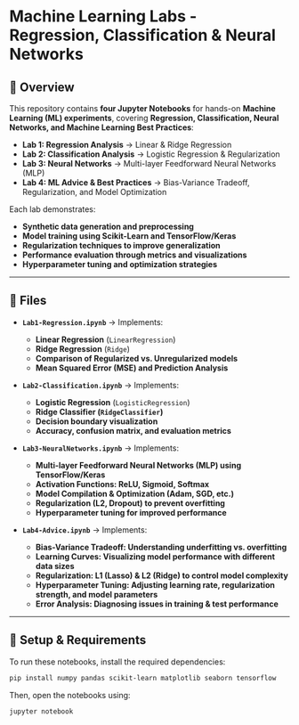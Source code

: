 # Machine Learning Labs - Regression, Classification & Neural Networks

## 📌 Overview  
This repository contains **four Jupyter Notebooks** for hands-on **Machine Learning (ML) experiments**, covering **Regression, Classification, Neural Networks, and Machine Learning Best Practices**:

- **Lab 1: Regression Analysis** → Linear & Ridge Regression  
- **Lab 2: Classification Analysis** → Logistic Regression & Regularization  
- **Lab 3: Neural Networks** → Multi-layer Feedforward Neural Networks (MLP)  
- **Lab 4: ML Advice & Best Practices** → Bias-Variance Tradeoff, Regularization, and Model Optimization  

Each lab demonstrates:  
- **Synthetic data generation and preprocessing**  
- **Model training using Scikit-Learn and TensorFlow/Keras**  
- **Regularization techniques to improve generalization**  
- **Performance evaluation through metrics and visualizations**  
- **Hyperparameter tuning and optimization strategies**  

---

## 📂 Files  

- **`Lab1-Regression.ipynb`** → Implements:  
  - **Linear Regression** (`LinearRegression`)  
  - **Ridge Regression** (`Ridge`)  
  - **Comparison of Regularized vs. Unregularized models**  
  - **Mean Squared Error (MSE) and Prediction Analysis**  

- **`Lab2-Classification.ipynb`** → Implements:  
  - **Logistic Regression** (`LogisticRegression`)  
  - **Ridge Classifier (`RidgeClassifier`)**  
  - **Decision boundary visualization**  
  - **Accuracy, confusion matrix, and evaluation metrics**  

- **`Lab3-NeuralNetworks.ipynb`** → Implements:  
  - **Multi-layer Feedforward Neural Networks (MLP) using TensorFlow/Keras**  
  - **Activation Functions: ReLU, Sigmoid, Softmax**  
  - **Model Compilation & Optimization (Adam, SGD, etc.)**  
  - **Regularization (L2, Dropout) to prevent overfitting**  
  - **Hyperparameter tuning for improved performance**  

- **`Lab4-Advice.ipynb`** → Implements:  
  - **Bias-Variance Tradeoff: Understanding underfitting vs. overfitting**  
  - **Learning Curves: Visualizing model performance with different data sizes**  
  - **Regularization: L1 (Lasso) & L2 (Ridge) to control model complexity**  
  - **Hyperparameter Tuning: Adjusting learning rate, regularization strength, and model parameters**  
  - **Error Analysis: Diagnosing issues in training & test performance**  

---

## 🔧 Setup & Requirements  
To run these notebooks, install the required dependencies:  
```bash
pip install numpy pandas scikit-learn matplotlib seaborn tensorflow
```
Then, open the notebooks using:  
```bash
jupyter notebook
```
